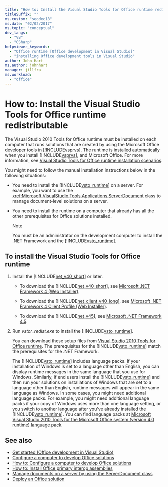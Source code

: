 ```yaml
---
title: "How to: Install the Visual Studio Tools for Office runtime redistributable"
titleSuffix: ""
ms.custom: "seodec18"
ms.date: "02/02/2017"
ms.topic: "conceptual"
dev_langs:
  - "VB"
  - "CSharp"
helpviewer_keywords:
  - "Office runtime [Office development in Visual Studio]"
  - "installing Office development tools in Visual Studio"
author: John-Hart
ms.author: johnhart
manager: jillfra
ms.workload:
  - "office"
---
```

# How to: Install the Visual Studio Tools for Office runtime redistributable
  The Visual Studio 2010 Tools for Office runtime must be installed on each computer that runs solutions that are created by using the Microsoft Office developer tools in [!INCLUDE[vsprvs](../sharepoint/includes/vsprvs-md.md)]. The runtime is installed automatically when you install [!INCLUDE[vsprvs](../sharepoint/includes/vsprvs-md.md)], and Microsoft Office. For more information, see [Visual Studio Tools for Office runtime installation scenarios](../vsto/visual-studio-tools-for-office-runtime-installation-scenarios.md).

 You might need to follow the manual installation instructions below in the following situations:

- You need to install the [!INCLUDE[vsto_runtime](../vsto/includes/vsto-runtime-md.md)] on a server. For example, you want to use the <xref:Microsoft.VisualStudio.Tools.Applications.ServerDocument> class to manage document-level solutions on a server.

- You need to install the runtime on a computer that already has all the other prerequisites for Office solutions installed.

    > [!NOTE]
    > You must be an administrator on the development computer to install the .NET Framework and the [!INCLUDE[vsto_runtime](../vsto/includes/vsto-runtime-md.md)].

## To install the Visual Studio Tools for Office runtime

1. Install the [!INCLUDE[net_v40_short](../sharepoint/includes/net-v40-short-md.md)] or later.

    - To download the [!INCLUDE[net_v40_short](../sharepoint/includes/net-v40-short-md.md)], see [Microsoft .NET Framework 4 (Web Installer)](http://go.microsoft.com/fwlink/?LinkId=178957).

    - To download the [!INCLUDE[net_client_v40_long](../vsto/includes/net-client-v40-long-md.md)], see [Microsoft .NET Framework 4 Client Profile (Web Installer)](http://go.microsoft.com/fwlink/?LinkId=178958).

    - To download the [!INCLUDE[net_v45](../vsto/includes/net-v45-md.md)], see [Microsoft .NET Framework 4.5](http://www.microsoft.com/download/details.aspx?id=30653).

2. Run *vstor_redist.exe* to install the [!INCLUDE[vsto_runtime](../vsto/includes/vsto-runtime-md.md)].

     You can download these setup files from [Visual Studio 2010 Tools for Office runtime](http://go.microsoft.com/fwlink/?LinkId=140384). The prerequisites for the [!INCLUDE[vsto_runtime](../vsto/includes/vsto-runtime-md.md)] match the prerequisites for the .NET Framework.

     The [!INCLUDE[vsto_runtime](../vsto/includes/vsto-runtime-md.md)] includes language packs. If your installation of Windows is set to a language other than English, you can display runtime messages in the same language that you use for Windows. Similarly, if end users install the [!INCLUDE[vsto_runtime](../vsto/includes/vsto-runtime-md.md)] and then run your solutions on installations of Windows that are set to a language other than English, runtime messages will appear in the same language as Windows. In some cases, you might need additional language packs. For example, you might need additional language packs if your copy of Windows uses more than one language setting, or you switch to another language after you've already installed the [!INCLUDE[vsto_runtime](../vsto/includes/vsto-runtime-md.md)]. You can find language packs at [Microsoft Visual Studio 2010 Tools for the Microsoft Office system (version 4.0 runtime) language pack](http://go.microsoft.com/fwlink/?LinkId=140386).

## See also
- [Get started &#40;Office development in Visual Studio&#41;](../vsto/getting-started-office-development-in-visual-studio.md)
- [Configure a computer to develop Office solutions](../vsto/configuring-a-computer-to-develop-office-solutions.md)
- [How to: Configure a computer to develop Office solutions](../vsto/how-to-configure-a-computer-to-develop-office-solutions.md)
- [How to: Install Office primary interop assemblies](../vsto/how-to-install-office-primary-interop-assemblies.md)
- [Manage documents on a server by using the ServerDocument class](../vsto/managing-documents-on-a-server-by-using-the-serverdocument-class.md)
- [Deploy an Office solution](../vsto/deploying-an-office-solution.md)
